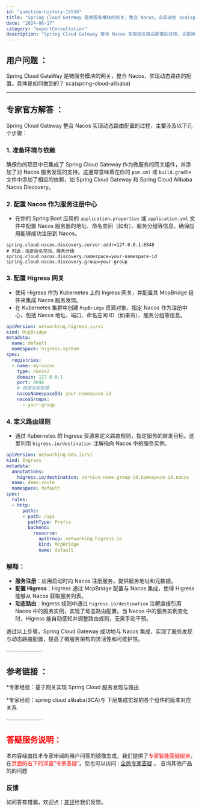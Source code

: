 ```yaml
---
id: "question-history-15556"
title: "Spring Cloud GateWay 是微服务模块的网关，整合 Nacos，实现动态 sca(spring-cloud-alibaba)"
date: "2024-06-17"
category: "expertConsultation"
description: "Spring Cloud Gateway 整合 Nacos 实现动态路由配置的过程，主要涉及以下几个步骤：### 1. **准备环境与依赖**确保你的项目中已集成了 Spring Cloud Gateway 作为微服务的网关组件，并添加了对 Nacos 服务发现的支持。这通常意味着在你的 `pom."
---
```


## 用户问题 ： 
 Spring Cloud GateWay 是微服务模块的网关，整合 Nacos，实现动态路由的配置。具体是如何做到的？ sca(spring-cloud-alibaba) 

---------------
## 专家官方解答 ：

Spring Cloud Gateway 整合 Nacos 实现动态路由配置的过程，主要涉及以下几个步骤：

### 1. **准备环境与依赖**
确保你的项目中已集成了 Spring Cloud Gateway 作为微服务的网关组件，并添加了对 Nacos 服务发现的支持。这通常意味着在你的 `pom.xml` 或 `build.gradle` 文件中添加了相应的依赖，如 Spring Cloud Gateway 和 Spring Cloud Alibaba Nacos Discovery。

### 2. **配置 Nacos 作为服务注册中心**
- 在你的 Spring Boot 应用的 `application.properties` 或 `application.yml` 文件中配置 Nacos 服务器的地址、命名空间（如有）、服务分组等信息，确保应用能够成功注册到 Nacos。

```properties
spring.cloud.nacos.discovery.server-addr=127.0.0.1:8848
# 可选：指定命名空间、服务分组
spring.cloud.nacos.discovery.namespace=your-namespace-id
spring.cloud.nacos.discovery.group=your-group
```

### 3. **配置 Higress 网关**
- 使用 Higress 作为 Kubernetes 上的 Ingress 网关，并配置其 McpBridge 组件来集成 Nacos 服务发现。
- 在 Kubernetes 集群中创建 `McpBridge` 资源对象，指定 Nacos 作为注册中心，包括 Nacos 地址、端口、命名空间 ID（如果有）、服务分组等信息。

```yaml
apiVersion: networking.higress.io/v1
kind: McpBridge
metadata:
  name: default
  namespace: higress-system
spec:
  registries:
  - name: my-nacos
    type: nacos2
    domain: 127.0.0.1
    port: 8848
    # 根据实际配置
    nacosNamespaceId: your-namespace-id
    nacosGroups:
      - your-group
```

### 4. **定义路由规则**
- 通过 Kubernetes 的 Ingress 资源来定义路由规则，指定服务的转发目标。这里利用 `higress.io/destination` 注解指向 Nacos 中的服务实例。

```yaml
apiVersion: networking.k8s.io/v1
kind: Ingress
metadata:
  annotations:
    higress.io/destination: service-name.group-id.namespace-id.nacos
  name: demo-route
  namespace: default
spec:
  rules:
  - http:
      paths:
      - path: /api
        pathType: Prefix
        backend:
          resource:
            apiGroup: networking.higress.io
            kind: McpBridge
            name: default
```

### 解释：
- **服务注册**：应用启动时向 Nacos 注册服务，提供服务地址和元数据。
- **配置 Higress**：Higress 通过 McpBridge 配置与 Nacos 集成，使得 Higress 能够从 Nacos 获取服务列表。
- **动态路由**：Ingress 规则中通过 `higress.io/destination` 注解直接引用 Nacos 中的服务实例，实现了动态路由配置。当 Nacos 中的服务实例变化时，Higress 能自动感知并调整路由规则，无需手动干预。

通过以上步骤，Spring Cloud Gateway 成功地与 Nacos 集成，实现了服务发现与动态路由配置，提高了微服务架构的灵活性和可维护性。


<font color="#949494">---------------</font> 


## 参考链接 ：

*专家经验：基于网关实现 Spring Cloud 服务发现与路由 
 
 *专家经验：spring cloud alibaba(SCA)与 下层集成实现的各个组件的版本对应关系 


 <font color="#949494">---------------</font> 
 


## <font color="#FF0000">答疑服务说明：</font> 

本内容经由技术专家审阅的用户问答的镜像生成，我们提供了<font color="#FF0000">专家智能答疑服务</font>，在<font color="#FF0000">页面的右下的浮窗”专家答疑“</font>。您也可以访问 : [全局专家答疑](https://opensource.alibaba.com/chatBot) 。 咨询其他产品的的问题

### 反馈
如问答有错漏，欢迎点：[差评](https://ai.nacos.io/user/feedbackByEnhancerGradePOJOID?enhancerGradePOJOId=15581)给我们反馈。

